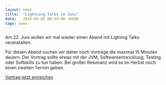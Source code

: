 ```yaml
---
layout: news
title:  "Lightning Talks im Juni"
date:   2016-04-05 00:59:00 +0100
tags: news
---
```


Am 22. Juni wollen wir mal wieder einen Abend mit Ligtning Talks veranstalten.

Für diesen Abend suchen wir daher noch Vorträge die maximal 15 Minuten dauern. Der Vortrag sollte etwas mit der JVM, Softwareentwicklung, Testing oder Softskills zu tun haben. Bei großer Resonanz wird es im Herbst noch einen zweiten Termin geben.

[Vortrag jetzt einreichen](https://docs.google.com/forms/d/1oZl1wMMA3vmGvrVDTI8_s90QlnK9xfNxRHJqPZ3Z6eA/viewform)
